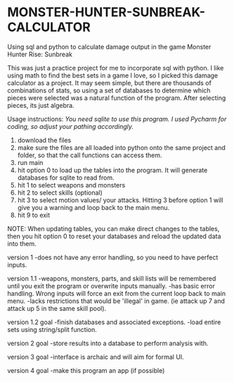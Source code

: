 # MONSTER-HUNTER-SUNBREAK-CALCULATOR
Using sql and python to calculate damage output in the game Monster Hunter Rise: Sunbreak

This was just a practice project for me to incorporate sql with python. I like using math to find the best sets in a game I love, so I picked this damage calculator as a project. It may seem simple, but there are thousands of combinations of stats, so using a set of databases to determine which pieces were selected was a natural function of the program. After selecting pieces, its just algebra.  

Usage instructions:
*You need sqlite to use this program. I used Pycharm for coding, so adjust your pathing accordingly.* 

1) download the files
2) make sure the files are all loaded into python onto the same project and folder, so that the call functions can access them. 
3) run main
4) hit option 0 to load up the tables into the program. It will generate databases for sqlite to read from. 
5) hit 1 to select weapons and monsters
6) hit 2 to select skills (optional)
7) hit 3 to select motion values/ your attacks. Hitting 3 before option 1 will give you a warning and loop back to the main menu.  
8) hit 9 to exit

NOTE: When updating tables, you can make direct changes to the tables, then you hit option 0 to reset your databases and reload the updated data into them. 

version 1
-does not have any error handling, so you need to have perfect inputs. 

version 1.1
-weapons, monsters, parts, and skill lists will be remembered until you exit the program or overwrite inputs manually. 
-has basic error handling. Wrong inputs will force an exit from the current loop back to main menu. 
-lacks restrictions that would be 'illegal' in game. (ie attack up 7 and attack up 5 in the same skill pool). 

version 1.2 goal
-finish databases and associated exceptions. 
-load entire sets using string/split function. 

version 2 goal
-store results into a database to perform analysis with. 

version 3 goal
-interface is archaic and will aim for formal UI. 



version 4 goal
-make this program an app (if possible)


